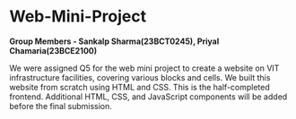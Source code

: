 # Web-Mini-Project
**Group Members - Sankalp Sharma(23BCT0245), Priyal Chamaria(23BCE2100)**

We were assigned Q5 for the web mini project to create a website on VIT infrastructure facilities, covering various blocks and cells. We built this website from scratch using HTML and CSS. This is the half-completed frontend. Additional HTML, CSS, and JavaScript components will be added before the final submission.
